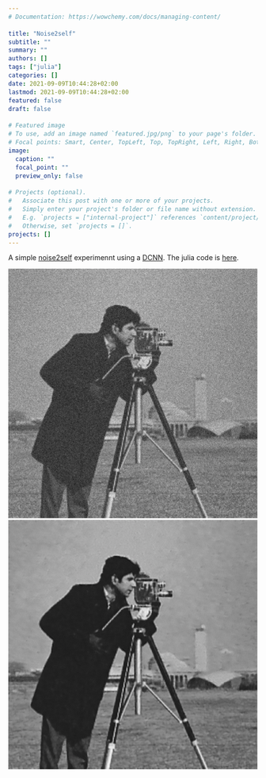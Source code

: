 ```yaml
---
# Documentation: https://wowchemy.com/docs/managing-content/

title: "Noise2self"
subtitle: ""
summary: ""
authors: []
tags: ["julia"]
categories: []
date: 2021-09-09T10:44:28+02:00
lastmod: 2021-09-09T10:44:28+02:00
featured: false
draft: false

# Featured image
# To use, add an image named `featured.jpg/png` to your page's folder.
# Focal points: Smart, Center, TopLeft, Top, TopRight, Left, Right, BottomLeft, Bottom, BottomRight.
image:
  caption: ""
  focal_point: ""
  preview_only: false

# Projects (optional).
#   Associate this post with one or more of your projects.
#   Simply enter your project's folder or file name without extension.
#   E.g. `projects = ["internal-project"]` references `content/project/deep-learning/index.md`.
#   Otherwise, set `projects = []`.
projects: []
---
```

A simple [noise2self](https://arxiv.org/abs/1901.11365) experimennt using a [DCNN](https://arxiv.org/abs/1608.03981). The julia code is [here](https://github.com/andferrari/Noise2Self.jl).

![Noisy](noisy.png)
![Denoised](denoised.png)